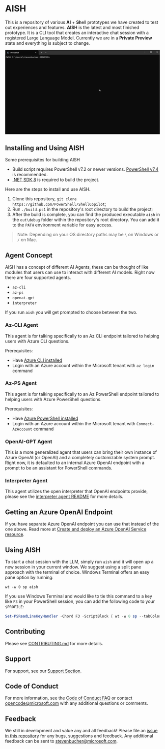 # AISH

This is a repository of various **AI** + **Sh**ell prototypes we have created to test out experiences and
features. **AISH** is the latest and most finished prototype. It is a CLI tool that creates
an interactive chat session with a registered Large Language Model. Currently we are in a **Private Preview** state and everything is subject to change.

![GIF showing demo of AISH](./docs/media/ShellCopilotDemo.gif)

## Installing and Using AISH

Some prerequisites for building AISH
- Build script requires PowerShell v7.2 or newer versions. [PowerShell v7.4](https://learn.microsoft.com/powershell/scripting/install/installing-powershell?view=powershell-7.4) is recommended.
- [.NET SDK 8](https://dotnet.microsoft.com/en-us/download) is required to build the project.

Here are the steps to install and use AISH.
1. Clone this repository, `git clone https://github.com/PowerShell/ShellCopilot`;
2. Run `./build.ps1` in the repository's root directory to build the project;
3. After the build is complete, you can find the produced executable `aish` in the `out\debug` folder within the repository's root directory. You can add it to the `PATH` environment variable for easy access.

> Note: Depending on your OS directory paths may be `\` on Windows or `/` on Mac.

## Agent Concept

AISH has a concept of different AI Agents, these can be thought of like modules that users can use to interact with different AI models. Right now there are four supported agents.
- `az-cli`
- `az-ps`
- `openai-gpt`
- `interpreter`

If you run `aish` you will get prompted to choose between the two.

### Az-CLI Agent

This agent is for talking specifically to an Az CLI endpoint tailored to helping users with Azure CLI questions.

Prerequisites:
- Have [Azure CLI installed](https://learn.microsoft.com/cli/azure/install-azure-cli)
- Login with an Azure account within the Microsoft tenant with `az login` command

### Az-PS Agent

This agent is for talking specifically to an Az PowerShell endpoint tailored to helping users with Azure PowerShell questions.

Prerequisites:
- Have [Azure PowerShell installed](https://learn.microsoft.com/powershell/azure/install-azure-powershell)
- Login with an Azure account within the Microsoft tenant with `Connect-AzAccount` command


### OpenAI-GPT Agent

This is a more generalized agent that users can bring their own instance of Azure OpenAI (or OpenAI) and a completely customizable system prompt.
Right now, it is defaulted to an internal Azure OpenAI endpoint with a prompt to be an assistant for PowerShell commands.

### Interpreter Agent

This agent utilizes the open interpreter that OpenAI endpoints provide, please see the [interpreter agent README](./shell/ShellCopilot.Interpreter.Agent/README.md) for more details.

## Getting an Azure OpenAI Endpoint

If you have separate Azure OpenAI endpoint you can use that instead of the one above. Read more at
[Create and deploy an Azure OpenAI Service resource](https://learn.microsoft.com/azure/ai-services/openai/how-to/create-resource?pivots=ps).

## Using AISH

To start a chat session with the LLM, simply run `aish` and it will open up a new session in your current window.
We suggest using a split pane approach with the terminal of choice.
Windows Terminal offers an easy pane option by running:

```shell
wt -w 0 sp aish
```

If you use Windows Terminal and would like to tie this command to a key like `F3` in your PowerShell session,
you can add the following code to your `$PROFILE`:

```powershell
Set-PSReadLineKeyHandler -Chord F3 -ScriptBlock { wt -w 0 sp --tabColor '#345beb'--size 0.4 -p "<your-default-WT-profile-guid>" --title 'AISH' <full-path-to-aish.exe> }
```

## Contributing

Please see [CONTRIBUTING.md](./docs/CONTRIBUTING.md) for more details.

## Support

For support, see our [Support Section](./docs/SUPPORT.md).

## Code of Conduct

For more information, see the [Code of Conduct FAQ](./docs/CODE_OF_CONDUCT.md) or contact [opencode@microsoft.com](mailto:opencode@microsoft.com) with any additional questions or comments.

## Feedback

We still in development and value any and all feedback! Please file an [issue in this repository](https://github.com/PowerShell/ShellCopilot/issues) for
any bugs, suggestions and feedback. Any additional feedback can be sent to
stevenbucher@microsoft.com.

